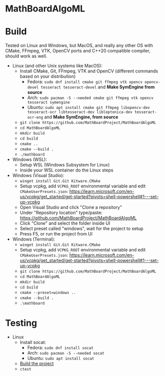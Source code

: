 # MathBoardAlgoML

# Build
Tested on Linux and Windows, but MacOS, and really any other OS with CMake, FFmpeg, VTK, OpenCV ports and C++20 compatible compiler, should work as well.

* Linux (and other Unix systems like MacOS):
    * Install CMake, Git, FFmpeg, VTK and OpenCV (different commands based on your distribution)
        * Fedora: `sudo dnf install cmake git ffmpeg vtk opencv opencv-devel tesseract tesseract-devel` and **Make SymEngine from source**
        * Arch: `sudo pacman -S --needed cmake git ffmpeg vtk opencv tesseract symengine`
        * Ubuntu: `sudo apt install cmake git ffmpeg libopencv-dev tesseract-ocr libtesseract-dev libleptonica-dev tesseract-ocr-eng` and **Make SymEngine, from source**
    * `git clone https://github.com/MathBoardProject/MathBoardAlgoML`
    * `cd MathBoardAlgoML`
    * `mkdir build`
    * `cd build`
    * `cmake ..`
    * `cmake --build .`
    * `./mathboard`
* Windows (WSL):
    * Setup WSL (Windows Subsystem for Linux)
    * Inside your WSL container do the Linux steps
* Windows (Visual Studio):
    * `winget install Git.Git Kitware.CMake`
    * Setup vcpkg, add `VCPKG_ROOT` environmental variable and edit `CMakeUserPresets.json`: https://learn.microsoft.com/en-us/vcpkg/get_started/get-started?pivots=shell-powershell#1---set-up-vcpkg
    * Open Visual Studio and click "Clone a repository"
    * Under "Repository location" type/paste: https://github.com/MathBoardProject/MathBoardAlgoML
    * Click "Clone" and select the folder inside UI
    * Select preset called "windows", wait for the project to setup
    * Press F5, or run the project from UI
* Windows (Terminal):
    * `winget install Git.Git Kitware.CMake`
    * Setup vcpkg, add `VCPKG_ROOT` environmental variable and edit `CMakeUserPresets.json`: https://learn.microsoft.com/en-us/vcpkg/get_started/get-started?pivots=shell-powershell#1---set-up-vcpkg
    * `git clone https://github.com/MathBoardProject/MathBoardAlgoML`
    * `cd MathBoardAlgoML`
    * `mkdir build`
    * `cd build`
    * `cmake --preset=windows ..`
    * `cmake --build .`
    * `.\mathboard`

# Testing
* Linux
   * Install socat:
      * Fedora: `sudo dnf install socat`
      * Arch: `sudo pacman -S --needed socat`
      * Ubuntu: `sudo apt install socat`
   * [Build the project](https://github.com/MathBoardProject/MathBoardAlgoML#Build)
   * `ctest`

